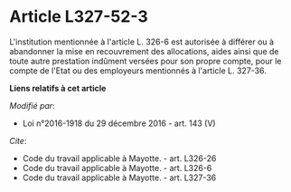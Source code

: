 # Article L327-52-3

L'institution mentionnée à l'article L. 326-6 est autorisée à différer ou à abandonner la mise en recouvrement des
allocations, aides ainsi que de toute autre prestation indûment versées pour son propre compte, pour le compte de l'Etat ou
des employeurs mentionnés à l'article L. 327-36.

**Liens relatifs à cet article**

_Modifié par_:

  - Loi n°2016-1918 du 29 décembre 2016 - art. 143 (V)

_Cite_:

  - Code du travail applicable à Mayotte. - art. L326-26
  - Code du travail applicable à Mayotte. - art. L326-6
  - Code du travail applicable à Mayotte. - art. L327-36
